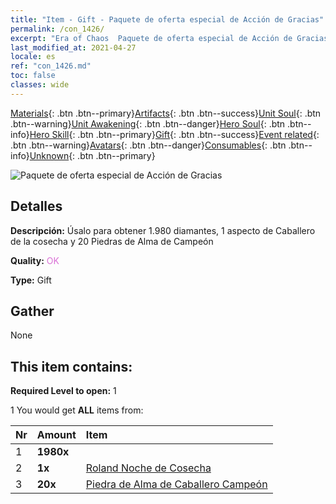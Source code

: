 ```yaml
---
title: "Item - Gift - Paquete de oferta especial de Acción de Gracias"
permalink: /con_1426/
excerpt: "Era of Chaos  Paquete de oferta especial de Acción de Gracias"
last_modified_at: 2021-04-27
locale: es
ref: "con_1426.md"
toc: false
classes: wide
---
```

 [Materials](/ItemsES/){: .btn .btn--primary}[Artifacts](/ItemsES/Artifacts/){: .btn .btn--success}[Unit Soul](/ItemsES/UnitSoul/){: .btn .btn--warning}[Unit Awakening](/ItemsES/UnitAwakening/){: .btn .btn--danger}[Hero Soul](/ItemsES/HeroSoul/){: .btn .btn--info}[Hero Skill](/ItemsES/HeroSkill/){: .btn .btn--primary}[Gift](/ItemsES/Gift/){: .btn .btn--success}[Event related](/ItemsES/Events/){: .btn .btn--warning}[Avatars](/ItemsES/Avatars/){: .btn .btn--danger}[Consumables](/ItemsES/Consumables/){: .btn .btn--info}[Unknown](/ItemsES/Unknown/){: .btn .btn--primary}

 ![Paquete de oferta especial de Acción de Gracias](/images/t/i_907040.png)

## Detalles
 **Descripción:** Úsalo para obtener 1.980 diamantes, 1 aspecto de Caballero de la cosecha y 20 Piedras de Alma de Campeón

 **Quality:** <span style="color: #DA70D6">OK</span>

 **Type:** Gift

## Gather

  None

## This item contains:

 **Required Level to open:** 1

 1 You would get **ALL** items  from:

  | Nr | Amount |     Item    |
  |:---|:-------|:------------|
  | 1 |  **1980x** | <i class="fas fa-gem"/> |  | 
  | 2 |  **1x** | [Roland Noche de Cosecha](/ItemsES/con_1034/) |  | 
  | 3 |  **20x** | [Piedra de Alma de Caballero Campeón](/ItemsES/unt_287/) |  | 
